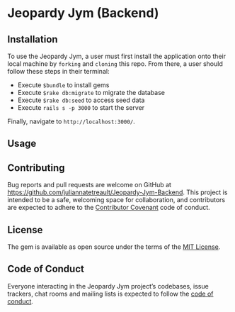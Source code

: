# Jeopardy Jym (Backend)


## Installation

To use the Jeopardy Jym, a user must first install the application onto their local machine by `forking` and `cloning` this repo. From there, a user should follow these steps in their terminal:

- Execute `$bundle` to install gems
- Execute `$rake db:migrate` to migrate the database
- Execute `$rake db:seed` to access seed data 
- Execute `rails s -p 3000` to start the server 

Finally, navigate to `http://localhost:3000/`.

## Usage


## Contributing

Bug reports and pull requests are welcome on GitHub at https://github.com/juliannatetreault/Jeopardy-Jym-Backend. This project is intended to be a safe, welcoming space for collaboration, and contributors are expected to adhere to the [Contributor Covenant](http://contributor-covenant.org) code of conduct.

## License

The gem is available as open source under the terms of the [MIT License](https://opensource.org/licenses/MIT).

## Code of Conduct

Everyone interacting in the Jeopardy Jym project’s codebases, issue trackers, chat rooms and mailing lists is expected to follow the [code of conduct](https://github.com/juliannatetreault/Jeopardy-Jym-Backend/blob/master/CODE_OF_CONDUCT.md).
